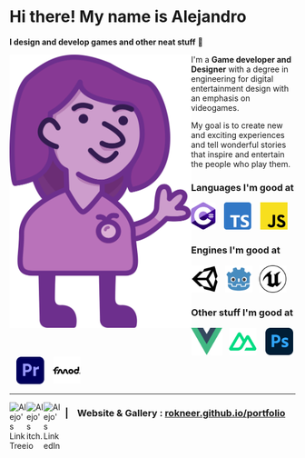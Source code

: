 # Hi there! My name is Alejandro

**I design and develop games and other neat stuff** 🍅

<img
  img align="left"
  alt="A cartoony drawing in shades of purple of Alejandro, the GitHub owner, waving and smiling warmly."
  src="./assets/Me.png"
  width="320"
/>

I'm a **Game developer and Designer** with a degree in engineering for digital entertainment design with an emphasis on videogames.

My goal is to create new and exciting experiences and tell wonderful stories that inspire and entertain the people who play them.

### Languages I'm good at

<img alt="C#" title="C#" src="./assets/cSharp.svg" height="48">
&nbsp;&nbsp;
<img alt="TypeScript" title="TypeScript" src="./assets/typeScript.svg" height="48">
&nbsp;&nbsp;
<img alt="JavaScript" title="JavaScript" src="./assets/javaScript.svg" height="48">

### Engines I'm good at

<img alt="Unity" title="Unity" src="./assets/unity.svg" height="48">&nbsp;&nbsp;
<img alt="Godot" title="Godot" src="./assets/godot.svg" height="48">&nbsp;&nbsp;
<img alt="Unreal" title="Unreal" src="./assets/unreal.svg" height="48">

### Other stuff I'm good at

<img alt="Vue" title="Vue" src="./assets/vue.svg" height="48">
&nbsp;
<img alt="Nuxt" title="Nuxt" src="./assets/nuxt.svg" height="48">
&nbsp;&nbsp;
<img alt="Photoshop" title="Photoshop" src="./assets/photoshop.svg" height="48">
&nbsp;&nbsp;
<img alt="Premiere" title="Premiere" src="./assets/premiere.svg" height="48">
&nbsp;&nbsp;
<img alt="FMOD" title="FMOD" src="./assets/fmod.svg" height="48">

----

<a href="https://linktr.ee/rokneer">
  <img align="left" alt="Alejo's LinkTree" width="30px" src="https://simpleicons.now.sh/linktree/CD9DCC" />
</a>
<a href="https://rokneer.itch.io/">
  <img align="left" alt="Alejo's itch.io" width="30px" src="https://simpleicons.now.sh/itchdotio/CD9DCC" />
</a>
<a href="https://linkedin.com/in/alejandro-hincapie">
  <img align="left" alt="Alejo's LinkedIn" width="30px" src="https://simpleicons.now.sh/linkedin/CD9DCC" />
</a>

### &nbsp;&nbsp;**|** &nbsp;&nbsp; **Website & Gallery :** [rokneer.github.io/portfolio](rokneer.github.io/portfolio)
